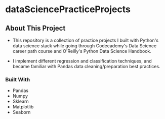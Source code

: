 # dataSciencePracticeProjects

## About This Project
- This repository is a collection of practice projects I built with Python's
data science stack while going through Codecademy's Data Science career path course and O'Reilly's Python Data Science Handbook.

- I implement different regression and classification techniques, and became familiar with Pandas data cleaning/preparation best practices.

### Built With
-	Pandas
- Numpy
- Sklearn
- Matplotlib
- Seaborn

